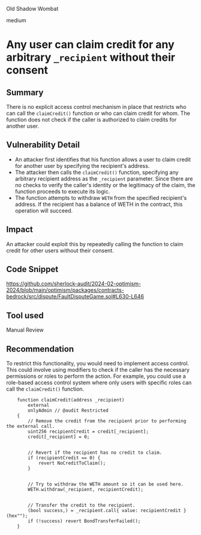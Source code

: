 Old Shadow Wombat

medium

# Any user can claim credit for any arbitrary `_recipient` without their consent

## Summary
There is no explicit access control mechanism in place that restricts who can call the `claimCredit()`  function or who can claim credit for whom. The function does not check if the caller is authorized to claim credits for another user.

## Vulnerability Detail
- An attacker first identifies that his function allows a user to claim credit for another user by specifying the recipient's address.
- The attacker then calls the `claimCredit()` function, specifying any arbitrary recipient address as the `_recipient` parameter. Since there are no checks to verify the caller's identity or the legitimacy of the claim, the function proceeds to execute its logic.
- The function attempts to withdraw `WETH` from the specified recipient's address. If the recipient has a balance of WETH in the contract, this operation will succeed.

## Impact
An attacker could exploit this by repeatedly calling the function to claim credit for other users without their consent.

## Code Snippet
https://github.com/sherlock-audit/2024-02-optimism-2024/blob/main/optimism/packages/contracts-bedrock/src/dispute/FaultDisputeGame.sol#L630-L646

## Tool used
Manual Review

## Recommendation
To restrict this functionality, you would need to implement access control. This could involve using modifiers to check if the caller has the necessary permissions or roles to perform the action. For example, you could use a role-based access control system where only users with specific roles can call the `claimCredit()` function.

```solidity
    function claimCredit(address _recipient) 
        external 
        onlyAdmin // @audit Restricted
    {
        // Remove the credit from the recipient prior to performing the external call.
        uint256 recipientCredit = credit[_recipient];
        credit[_recipient] = 0;


        // Revert if the recipient has no credit to claim.
        if (recipientCredit == 0) {
            revert NoCreditToClaim();
        }


        // Try to withdraw the WETH amount so it can be used here.
        WETH.withdraw(_recipient, recipientCredit);


        // Transfer the credit to the recipient.
        (bool success,) = _recipient.call{ value: recipientCredit }(hex"");
        if (!success) revert BondTransferFailed();
    }
```
